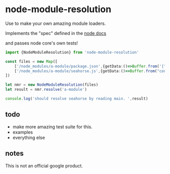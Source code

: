 # node-module-resolution
Use to make your own amazing module loaders.

Implements the "spec" defined in the [node docs](https://nodejs.org/dist/latest-v10.x/docs/api/modules.html#modules_all_together)

and passes node core's own tests!

```typescript
import {NodeModuleResolution} from 'node-module-resolution'

const files = new Map([
    ['/node_modules/a-module/package.json',{getData:()=>Buffer.from('{"main":"seahorse.js"}')}],
    ['/node_modules/a-module/seahorse.js',{getData:()=>Buffer.from("console.log('javascript')")}]
])

let nmr = new NodeModuleResolution(files)
let result = nmr.resolve('a-module')

console.log('should resolve seahorse by reading main. ',result)
```

## todo

- make more amazing test suite for this.
- examples
- everything else

## notes

This is not an official google product.
